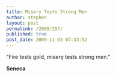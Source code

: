 ```yaml
---
title: Misery Tests Strong Men
author: stephen
layout: post
permalink: /2009/257/
published: true
post_date: 2009-11-03 07:33:52
---
```

"Fire tests gold, misery tests strong men."

**Seneca**
